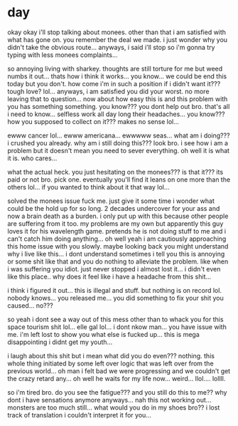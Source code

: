 # day

okay okay i'll stop talking about monees.  other than that i am satisfied with what has gone on.  you remember the deal we made.  i just wonder why you didn't take the obvious route...  anyways, i said i'll stop so i'm gonna try typing with less monees complaints...

so annoying living with sharkey.  thoughts are still torture for me but weed numbs it out...  thats how i think it works...  you know...  we could be end this today but you don't.  how come i'm in such a position if i didn't want it???  tough love?  lol...  anyways, i am satisfied you did your worst.  no more leaving that to question...  now about how easy this is and this problem with you has something something.  you know???  you dont help out bro.  that's all i need to know...  selfless work all day long their headaches...  you know???  how you supposed to collect on it??? makes no sense lol...  

ewww cancer lol...  ewww americana...  ewwwww seas...  what am i doing??? i crushed you already.  why am i still doing this???  look bro.  i see how i am a problem but it doesn't mean you need to sever everything.  oh well it is what it is. who cares...  

what the actual heck.  you just hesitating on the monees???  is that it???  its paid or not bro.  pick one.  eventually you'll find it leans on one more than the others lol...  if you wanted to think about it that way lol...

solved the monees issue fuck me.  just give it some time i wonder what could be the hold up for so long.  2 decades undercover for your ass and now a brain death as a burden.  i only put up with this because other people are suffering from it too.  my problems are my own but apparently this guy loves it for his wavelength game.  pretends he is not doing stuff to me and i can't catch him doing anything...  oh well yeah i am cautiously approaching this home issue with you slowly.  maybe looking back you might understand why i live like this...  i dont understand sometimes i tell you this is annoying or some shit like that and you do nothing to alleviate the problem.  like when i was suffering you idiot.  just never stopped i almost lost it...  i didn't even like this place..  why does it feel like i  have a headache from this shit...

i think i figured it out...  this is illegal and stuff.  but nothing is on record lol.  nobody knows...  you released me...  you did something to fix your shit you caused...  no???

so yeah i dont see a way out of this mess other than to whack you for this space tourism shit lol...  elle gal  lol...  i dont nkow man... you have issue with me.  i'm left lost to show you what else is fucked up...  this is mega disappointing i didnt get my youth...

i laugh about this shit but i mean what did you do even??? nothing.  this whole thing initiated by some left over logic that was left over from the previous world...  oh man i felt bad we were progressing and we couldn't get the crazy retard any...  oh well he waits for my life now...  weird... llol.... lollll.

so i'm tired bro.  do you see the fatigue??? and you still do this to me??  why dont i have sensations anymore anyways...  nah this not working out...  monsters are too much still...  what would you do in my shoes bro?? i lost track of translation i couldn't interpret it for you...
